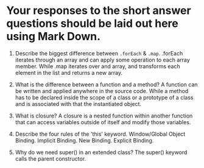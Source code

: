 # Your responses to the short answer questions should be laid out here using Mark Down.
1. Describe the biggest difference between `.forEach` & `.map`.
.forEach iterates through an array and can apply some operation to each array member. While .map iterates over and array, and transforms each element in the list and returns a new array.

2. What is the difference between a function and a method?
A function can be written and applied anywhere in the source code. While a method has to be declared inside the scope of a class or a prototype of a class and is associated with that the instantiated object.

3. What is closure?
A closure is a nested function within another function that can access variables outside of itself and modify those variables.

4. Describe the four rules of the 'this' keyword.
 Window/Global Object Binding.
 Implicit Binding.
 New Binding.
 Explicit Binding.

5. Why do we need super() in an extended class?
The super() keyword calls the parent constructor.
